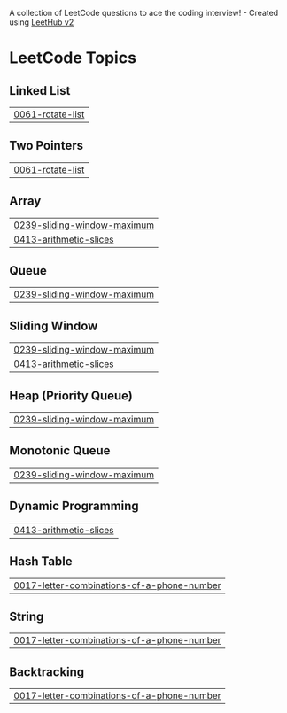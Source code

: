 A collection of LeetCode questions to ace the coding interview! - Created using [LeetHub v2](https://github.com/arunbhardwaj/LeetHub-2.0)
<!---LeetCode Topics Start-->
# LeetCode Topics
## Linked List
|  |
| ------- |
| [0061-rotate-list](https://github.com/velmurugan122004/leetcode/tree/master/0061-rotate-list) |
## Two Pointers
|  |
| ------- |
| [0061-rotate-list](https://github.com/velmurugan122004/leetcode/tree/master/0061-rotate-list) |
## Array
|  |
| ------- |
| [0239-sliding-window-maximum](https://github.com/velmurugan122004/leetcode/tree/master/0239-sliding-window-maximum) |
| [0413-arithmetic-slices](https://github.com/velmurugan122004/leetcode/tree/master/0413-arithmetic-slices) |
## Queue
|  |
| ------- |
| [0239-sliding-window-maximum](https://github.com/velmurugan122004/leetcode/tree/master/0239-sliding-window-maximum) |
## Sliding Window
|  |
| ------- |
| [0239-sliding-window-maximum](https://github.com/velmurugan122004/leetcode/tree/master/0239-sliding-window-maximum) |
| [0413-arithmetic-slices](https://github.com/velmurugan122004/leetcode/tree/master/0413-arithmetic-slices) |
## Heap (Priority Queue)
|  |
| ------- |
| [0239-sliding-window-maximum](https://github.com/velmurugan122004/leetcode/tree/master/0239-sliding-window-maximum) |
## Monotonic Queue
|  |
| ------- |
| [0239-sliding-window-maximum](https://github.com/velmurugan122004/leetcode/tree/master/0239-sliding-window-maximum) |
## Dynamic Programming
|  |
| ------- |
| [0413-arithmetic-slices](https://github.com/velmurugan122004/leetcode/tree/master/0413-arithmetic-slices) |
## Hash Table
|  |
| ------- |
| [0017-letter-combinations-of-a-phone-number](https://github.com/velmurugan122004/leetcode/tree/master/0017-letter-combinations-of-a-phone-number) |
## String
|  |
| ------- |
| [0017-letter-combinations-of-a-phone-number](https://github.com/velmurugan122004/leetcode/tree/master/0017-letter-combinations-of-a-phone-number) |
## Backtracking
|  |
| ------- |
| [0017-letter-combinations-of-a-phone-number](https://github.com/velmurugan122004/leetcode/tree/master/0017-letter-combinations-of-a-phone-number) |
<!---LeetCode Topics End-->